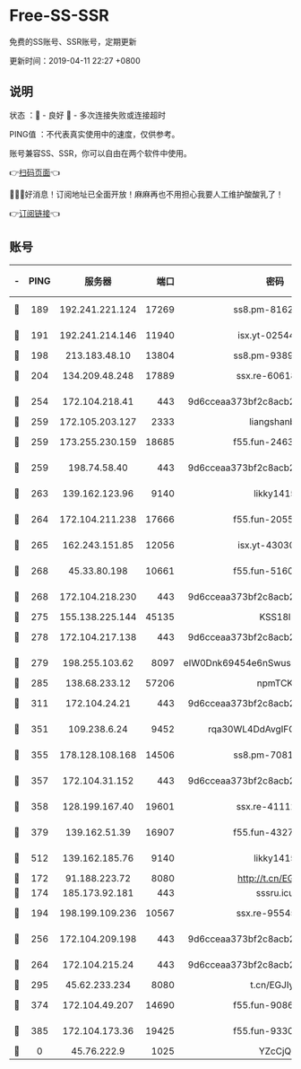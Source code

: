 # Free-SS-SSR

免费的SS账号、SSR账号，定期更新

更新时间：2019-04-11 22:27 +0800

## 说明

状态     ：🙂 - 良好 🙁 - 多次连接失败或连接超时

PING值   ：不代表真实使用中的速度，仅供参考。

账号兼容SS、SSR，你可以自由在两个软件中使用。

👉[扫码页面](https://liesauer.github.io/Free-SS-SSR/)👈

🎉🎉🎉好消息！订阅地址已全面开放！麻麻再也不用担心我要人工维护酸酸乳了！

👉[订阅链接](https://www.liesauer.net/yogurt/subscribe?ACCESS_TOKEN=DAYxR3mMaZAsaqUb)👈

## 账号

|-|PING|服务器|端口|密码|加密方式|区域|
|:----:|:----:|:-----:|-----:|:----:|:----:|:----:|
|🙂|189|192.241.221.124|17269|ss8.pm-81626609|aes-256-cfb|US|
|🙂|191|192.241.214.146|11940|isx.yt-02544513|aes-256-cfb|US|
|🙂|198|213.183.48.10|13804|ss8.pm-93895580|rc4-md5|RU|
|🙂|204|134.209.48.248|17889|ssx.re-60618684|aes-256-cfb|US|
|🙂|254|172.104.218.41|443|9d6cceaa373bf2c8acb22e60b6a58be6|aes-256-cfb|US|
|🙂|259|172.105.203.127|2333|liangshanbo|chacha20|JP|
|🙂|259|173.255.230.159|18685|f55.fun-24638693|aes-256-cfb|US|
|🙂|259|198.74.58.40|443|9d6cceaa373bf2c8acb22e60b6a58be6|aes-256-cfb|US|
|🙂|263|139.162.123.96|9140|likky1415|aes-256-cfb|JP|
|🙂|264|172.104.211.238|17666|f55.fun-20551723|aes-256-cfb|US|
|🙂|265|162.243.151.85|12056|isx.yt-43030728|aes-256-cfb|US|
|🙂|268|45.33.80.198|10661|f55.fun-51606632|aes-256-cfb|US|
|🙂|268|172.104.218.230|443|9d6cceaa373bf2c8acb22e60b6a58be6|aes-256-cfb|US|
|🙂|275|155.138.225.144|45135|KSS18l|rc4-md5|US|
|🙂|278|172.104.217.138|443|9d6cceaa373bf2c8acb22e60b6a58be6|aes-256-cfb|US|
|🙂|279|198.255.103.62|8097|eIW0Dnk69454e6nSwuspv9DmS201tQ0D|aes-256-cfb|US|
|🙂|285|138.68.233.12|57206|npmTCK|rc4-md5|US|
|🙂|311|172.104.24.21|443|9d6cceaa373bf2c8acb22e60b6a58be6|aes-256-cfb|US|
|🙂|351|109.238.6.24|9452|rqa30WL4DdAvgIFG6Fs3znzTa|aes-256-cfb|FR|
|🙂|355|178.128.108.168|14506|ss8.pm-70819008|aes-256-cfb|SG|
|🙂|357|172.104.31.152|443|9d6cceaa373bf2c8acb22e60b6a58be6|aes-256-cfb|US|
|🙂|358|128.199.167.40|19601|ssx.re-41112805|aes-256-cfb|SG|
|🙂|379|139.162.51.39|16907|f55.fun-43279732|aes-256-cfb|SG|
|🙂|512|139.162.185.76|9140|likky1415|aes-256-cfb|DE|
|🙂|172|91.188.223.72|8080|http://t.cn/EGJIyrl|rc4-md5|RU|
|🙂|174|185.173.92.181|443|sssru.icu|rc4-md5|RU|
|🙂|194|198.199.109.236|10567|ssx.re-95545357|aes-256-cfb|US|
|🙂|256|172.104.209.198|443|9d6cceaa373bf2c8acb22e60b6a58be6|aes-256-cfb|US|
|🙂|264|172.104.215.24|443|9d6cceaa373bf2c8acb22e60b6a58be6|aes-256-cfb|US|
|🙂|295|45.62.233.234|8080|t.cn/EGJIyrl|rc4-md5|CA|
|🙂|374|172.104.49.207|14690|f55.fun-90866844|aes-256-cfb|SG|
|🙂|385|172.104.173.36|19425|f55.fun-93309180|aes-256-cfb|SG|
|🙁|0|45.76.222.9|1025|YZcCjQ|rc4-md5|JP|
